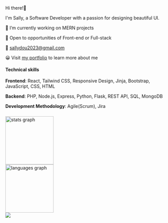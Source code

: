 

Hi there!👋


I'm Sally, a Software Developer with a passion for designing beautiful UI.

🔭 I’m currently working on MERN projects

🤝 Open to opportunities of Front-end or Full-stack 

💬 sallydou2023@gmail.com

😀 Visit [my portfolio](https://portfolio-hdou533.vercel.app/) to learn more about me

#### Technical skills

**Frontend**: React, Tailwind CSS, Responsive Design, Jinja, Bootstrap, JavaScript, CSS, HTML

**Backend**: PHP, Node.js, Express, Python, Flask, REST API, SQL, MongoDB

**Development Methodology**: Agile(Scrum), Jira

###

<div align="left">
  <img src="https://github-readme-stats.vercel.app/api?username=hdou533&hide_title=false&hide_rank=false&show_icons=true&include_all_commits=true&count_private=true&disable_animations=false&theme=dracula&locale=en&hide_border=false" height="150" alt="stats graph"  />
</div>
<div align="left">
  <img src="https://github-readme-stats.vercel.app/api/top-langs?username=hdou533&locale=en&hide_title=false&layout=compact&card_width=320&langs_count=5&theme=dracula&hide_border=false" height="150" alt="languages graph"  />
</div>

<div align="left">
  <img src="https://www.codewars.com/users/hdou533/badges/micro?theme=light"  />
</div>

###



###



###
